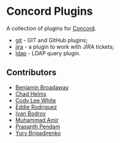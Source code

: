 # Concord Plugins

A collection of plugins for [Concord](https://concord.walmartlabs.com).

- [git](./tasks/git) - GIT and GitHub plugins;
- [jira](./tasks/jira) - a plugin to work with JIRA tickets;
- [ldap](./tasks/ldap) - LDAP query plugin.

## Contributors

- [Benjamin Broadaway](https://github.com/benbroadaway)
- [Chad Helms](https://github.com/helmser)
- [Cody Lee White](https://github.com/CodyLeeWhite)
- [Eddie Rodriguez](https://github.com/hrodz13)
- [Ivan Bodrov](https://github.com/ibodrov/)
- [Muhammad Amir](https://github.com/muhammad-amir-confiz)
- [Prasanth Pendam](https://github.com/ppendha)
- [Yury Brigadirenko](https://github.com/brig)
